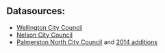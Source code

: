 Datasources:
------------

- [Wellington City Council](http://wellington.govt.nz/~/media/services/rates-and-property/earthquake-prone-buildings/files/eqp-building-list.pdf)
- [Nelson City Council](http://nelson.govt.nz/building-and-property/commercial-building-information/earthquake-prone-building-information/list-of-earthquake-prone-buildings/)
- [Palmerston North City Council](http://www.pncc.govt.nz/yourcouncil/projects-and-initiatives/heritage-projects/earthquake-prone-buildings/) and [2014 additions](http://www.pncc.govt.nz/news-events-and-culture/archived-news/2014/more-buildings-added-to-earthquake-prone-building-list/)
